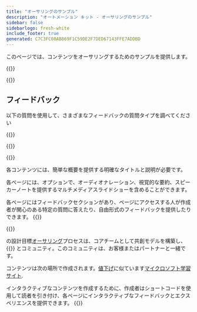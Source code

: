 ```yaml
---
title: "オーサリングのサンプル"
description: "オートメーション キット - オーサリングのサンプル"
sidebar: false
sidebarlogo: fresh-white
include_footer: true
generated: C7C3FC08AB869F1C59DE2F7DED67143FFE7ADDBD
---
```


<div class="optional">

このページでは、コンテンツをオーサリングするためのサンプルを提供します。

</div>

{{<presentation slides="1,2">}}

<div class="optional">

{{<presentationStyles>}}

## フィードバック

以下の質問を使用して、さまざまなフィードバックの質問タイプを調べてください

{{<questions name="/content/ja/contribution/sample.json" completed="質問に回答していただきありがとうございます" showNavigationButtons="false" locale="ja">}}

</div>

</div>

{{<slideStyles>}}

{{<slide  id="slide1" audio="authoring/overview.mp3?v=1" description="Authoring Overview" localImage="/images/illustrations/Authoring-Overview.svg" >}}

各コンテンツには、簡単な概要を提供する明確なタイトルと説明が必要です。

各ページには、オプションで、オーディオナレーション、視覚的な要約、スピーカーノートを提供するマルチメディアスライドショーを含めることができます。

各ページにはフィードバックセクションがあり、ページにアクセスする人が作成者が関心のある特定の質問に答えたり、自由形式のフィードバックを提供したりできます。
{{</slide>}}

{{<slide  id="slide2" audio="authoring/goals.mp3" description="Authoring Goals" localImage="/images/illustrations/Authoring-Goals.svg" >}}

の設計目標[オーサリング](/ja/contribution/authoring)プロセスは、コアチームとして共創モデルを構築し、{{<product-name>}} とコミュニティ。このコミュニティは、お客様またはパートナーと一緒です。

コンテンツは次の場所で作成されます。[値下げ](https://learn.microsoft.com/contribute/markdown-reference)に似ています[マイクロソフト学習サイト](https://learn.microsoft.com).

インタラクティブなコンテンツを作成するために、作成者はショートコードを使用して読者を引き付け、各ページにインタラクティブなフィードバックとエクスペリエンスを提供できます。
{{</slide>}}
